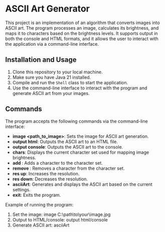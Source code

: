 # ASCII Art Generator

This project is an implementation of an algorithm that converts images into ASCII art.
The program processes an image, calculates its brightness, and maps it to characters based on the brightness levels.
It supports output in both the console and HTML formats, and it allows the user to interact with the application via a command-line interface.

## Installation and Usage

1. Clone this repository to your local machine.
2. Make sure you have Java 21 installed.
3. Compile and run the `Shell` class to start the application.
4. Use the command-line interface to interact with the program and generate ASCII art from your images.

## Commands
The program accepts the following commands via the command-line interface:

- **image <path_to_image>**: Sets the image for ASCII art generation.
- **output html**: Outputs the ASCII art to an HTML file.
- **output console**: Outputs the ASCII art to the console.
- **chars**: Displays the current character set used for mapping image brightness.
- **add <character>**: Adds a character to the character set.
- **remove <character>**: Removes a character from the character set.
- **res up**: Increases the resolution.
- **res down**: Decreases the resolution.
- **asciiArt**: Generates and displays the ASCII art based on the current settings.
- **exit**: Exits the program.


Example of running the program:
1. Set the image:
   image C:\path\to\your\image.jpg
2. Output to HTML/console:
   output html/console
3. Generate ASCII art:
   asciiArt

